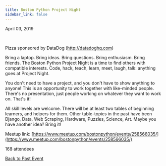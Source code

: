 ```yaml
---
title: Boston Python Project Night
sidebar_link: false
---
```


April 03, 2019


   

Pizza sponsored by DataDog (http://datadoghq.com)

Bring a laptop. Bring ideas. Bring questions. Bring enthusiasm. Bring friends. The Boston Python Project Night is a time to find others with compatible interests. Code, hack, teach, learn, meet, laugh, talk: anything goes at Project Night.

You don't need to have a project, and you don't have to show anything to anyone! This is an opportunity to work together with like-minded people. There's no presentation, just people working on whatever they want to work on. That's it!

All skill levels are welcome. There will be at least two tables of beginning learners, and helpers for them. Other table-topics in the past have been Django, Data, Web Scraping, Hardware, Puzzles, Science, Art. Maybe you have another idea? Bring it!


Meetup link: [https://www.meetup.com/bostonpython/events/258566035/](https://www.meetup.com/bostonpython/events/258566035/)

168 attendees

[Back to Past Event](past-events.md)